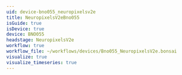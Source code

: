 ```yaml
---
uid: device-bno055_neuropixelsv2e
title: NeuropixelsV2eBno055
isGuide: true
isDevice: true
device: BNO055
headstage: NeuropixelsV2e
workflow: true
workflow_file: ~/workflows/devices/Bno055_NeuropixelsV2e.bonsai
visualize: true
visualize_timeseries: true
---
```

